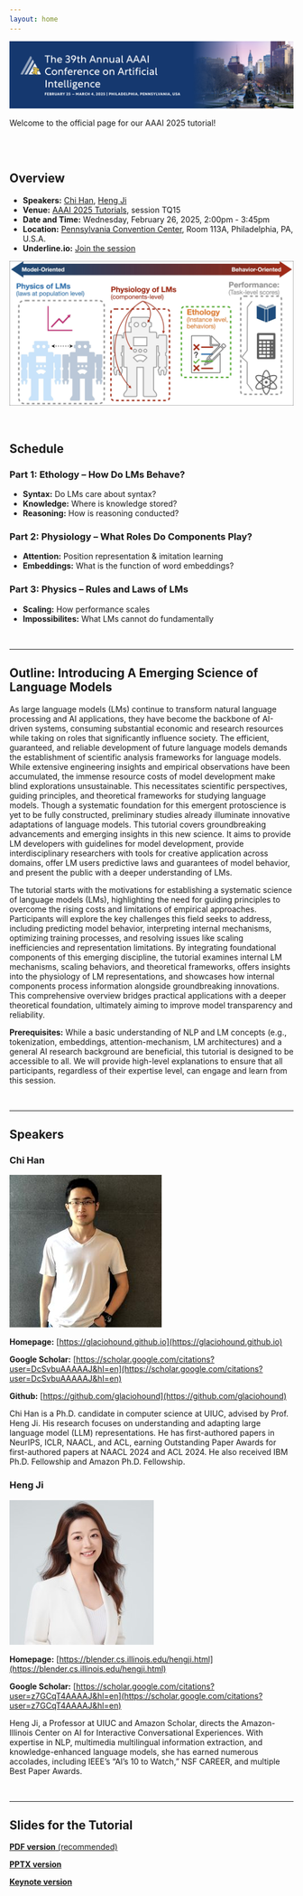 ```yaml
---
layout: home
---
```



![AAAI 2025](images/aaai_2025.png)

Welcome to the official page for our AAAI 2025 tutorial!


<br><br>



## Overview


- **Speakers:** [Chi Han](https://glaciohound.github.io), [Heng Ji](https://blender.cs.illinois.edu/hengji.html)
- **Venue:** [AAAI 2025 Tutorials](https://aaai.org/conference/aaai/aaai-25/tutorial-and-lab-list/#TQ15), session TQ15
- **Date and Time:** Wednesday, February 26, 2025, 2:00pm - 3:45pm
- **Location:** [Pennsylvania Convention Center](https://www.paconvention.com), Room 113A, Philadelphia, PA, U.S.A.
- **Underline.io:** [Join the session](https://underline.io/events/487/schedule?timeZone=US%2FEastern&day=2025-02-26T12%3A30%3A00.000Z&query=TQ15&eventId=487&searchGroup=event_session&eventSessionId=19608)



![overview](images/science_of_lms.jpg)



<br>



## Schedule


### Part 1: Ethology – How Do LMs Behave?
- **Syntax:** Do LMs care about syntax?
- **Knowledge:** Where is knowledge stored?
- **Reasoning:** How is reasoning conducted?

### Part 2: Physiology – What Roles Do Components Play?
- **Attention:** Position representation & imitation learning
- **Embeddings:** What is the function of word embeddings?

### Part 3: Physics – Rules and Laws of LMs
- **Scaling:** How performance scales
- **Impossibilites:** What LMs cannot do fundamentally



<br>

---


## Outline: Introducing A Emerging Science of Language Models

As large language models (LMs) continue to transform natural language processing and AI applications, they have become the backbone of AI-driven systems, consuming substantial economic and research resources while taking on roles that significantly influence society. The efficient, guaranteed, and reliable development of future language models demands the establishment of scientific analysis frameworks for language models. While extensive engineering insights and empirical observations have been accumulated, the immense resource costs of model development make blind explorations unsustainable. This necessitates scientific perspectives, guiding principles, and theoretical frameworks for studying language models. Though a systematic foundation for this emergent protoscience is yet to be fully constructed, preliminary studies already illuminate innovative adaptations of language models. This tutorial covers groundbreaking advancements and emerging insights in this new science. It aims to provide LM developers with guidelines for model development, provide interdisciplinary researchers with tools for creative application across domains, offer LM users predictive laws and guarantees of model behavior, and present the public with a deeper understanding of LMs.

The tutorial starts with the motivations for establishing a systematic science of language models (LMs), highlighting the need for guiding principles to overcome the rising costs and limitations of empirical approaches. Participants will explore the key challenges this field seeks to address, including predicting model behavior, interpreting internal mechanisms, optimizing training processes, and resolving issues like scaling inefficiencies and representation limitations. By integrating foundational components of this emerging discipline, the tutorial examines internal LM mechanisms, scaling behaviors, and theoretical frameworks, offers insights into the physiology of LM representations, and showcases how internal components process information alongside groundbreaking innovations. This comprehensive overview bridges practical applications with a deeper theoretical foundation, ultimately aiming to improve model transparency and reliability.

**Prerequisites:**
While a basic understanding of NLP and LM concepts (e.g., tokenization, embeddings, attention-mechanism, LM architectures) and a general AI research background are beneficial, this tutorial is designed to be accessible to all. We will provide high-level explanations to ensure that all participants, regardless of their expertise level, can engage and learn from this session.


<br>

---

## Speakers

### **Chi Han**

![Chi Han](images/chi_han.jpg)

**Homepage:** [https://glaciohound.github.io](https://glaciohound.github.io)

**Google Scholar:** [https://scholar.google.com/citations?user=DcSvbuAAAAAJ&hl=en](https://scholar.google.com/citations?user=DcSvbuAAAAAJ&hl=en)

**Github:** [https://github.com/glaciohound](https://github.com/glaciohound)

Chi Han is a Ph.D. candidate in computer science at UIUC, advised by Prof. Heng Ji. His research focuses on understanding and adapting large language model (LLM) representations. He has first-authored papers in NeurIPS, ICLR, NAACL, and ACL, earning Outstanding Paper Awards for first-authored papers at NAACL 2024 and ACL 2024. He also received IBM Ph.D. Fellowship and Amazon Ph.D. Fellowship.

### **Heng Ji**

![Heng Ji](images/ji_heng.jpeg)

**Homepage:** [https://blender.cs.illinois.edu/hengji.html](https://blender.cs.illinois.edu/hengji.html)

**Google Scholar:** [https://scholar.google.com/citations?user=z7GCqT4AAAAJ&hl=en](https://scholar.google.com/citations?user=z7GCqT4AAAAJ&hl=en)

Heng Ji, a Professor at UIUC and Amazon Scholar, directs the Amazon-Illinois Center on AI for Interactive Conversational Experiences. With expertise in NLP, multimedia multilingual information extraction, and knowledge-enhanced language models, she has earned numerous accolades, including IEEE’s “AI’s 10 to Watch,” NSF CAREER, and multiple Best Paper Awards.

<br>

---

## Slides for the Tutorial

[**PDF version** (recommended)](assets/slides.pdf)

[**PPTX version**](https://github.com/Glaciohound/Science-of-LLMs-Tutorial/raw/refs/heads/main/assets/slides.pptx)

[**Keynote version**](https://github.com/Glaciohound/Science-of-LLMs-Tutorial/raw/refs/heads/main/assets/slides.key)
